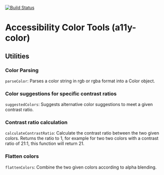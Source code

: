 [![Build Status](https://travis-ci.org/A11yance/a11y-color.svg?branch=master)](https://travis-ci.org/A11yance/a11y-color)

# Accessibility Color Tools (a11y-color)

## Utilities

### Color Parsing

`parseColor`: Parses a color string in rgb or rgba format into a Color object.

### Color suggestions for specific contrast ratios

`suggestedColors`: Suggests alternative color suggestions to meet a given contrast ratio.

### Contrast ratio calculation

`calculateContrastRatio`: Calculate the contrast ratio between the two given colors.
Returns the ratio to 1, for example for two two colors with a contrast ratio of 21:1, this
function will return 21.


### Flatten colors

`flattenColors`: Combine the two given colors according to alpha blending.
